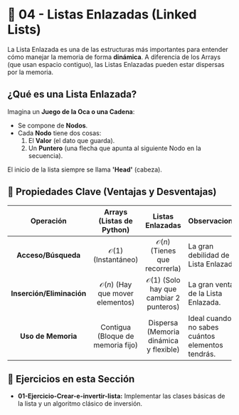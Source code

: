 # 🔗 04 - Listas Enlazadas (Linked Lists)

La Lista Enlazada es una de las estructuras más importantes para entender cómo manejar la memoria de forma **dinámica**. A diferencia de los Arrays (que usan espacio contiguo), las Listas Enlazadas pueden estar dispersas por la memoria.

## ¿Qué es una Lista Enlazada?

Imagina un **Juego de la Oca o una Cadena**:

* Se compone de **Nodos**.
* Cada **Nodo** tiene dos cosas:
    1.  El **Valor** (el dato que guarda).
    2.  Un **Puntero** (una flecha que apunta al siguiente Nodo en la secuencia).

El inicio de la lista siempre se llama **'Head'** (cabeza).

## 🚀 Propiedades Clave (Ventajas y Desventajas)

| Operación | Arrays (Listas de Python) | Listas Enlazadas | Observaciones |
| :---: | :---: | :---: | :--- |
| **Acceso/Búsqueda** | $\mathcal{O}(1)$ (Instantáneo) | $\mathcal{O}(n)$ (Tienes que recorrerla) | La gran debilidad de la Lista Enlazada. |
| **Inserción/Eliminación** | $\mathcal{O}(n)$ (Hay que mover elementos) | $\mathcal{O}(1)$ (Solo hay que cambiar 2 punteros) | La gran ventaja de la Lista Enlazada. |
| **Uso de Memoria** | Contigua (Bloque de memoria fijo) | Dispersa (Memoria dinámica y flexible) | Ideal cuando no sabes cuántos elementos tendrás. |

## 🎯 Ejercicios en esta Sección

* **01-Ejercicio-Crear-e-invertir-lista:** Implementar las clases básicas de la lista y un algoritmo clásico de inversión.
